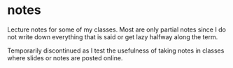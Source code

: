 # notes

Lecture notes for some of my classes. Most are only partial notes since I do not write down everything that is said or get lazy halfway along the term.

Temporarily discontinued as I test the usefulness of taking notes in classes where slides or notes are posted online.
